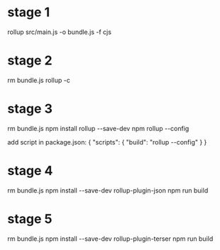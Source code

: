 # stage 1

rollup src/main.js -o bundle.js -f cjs

# stage 2

rm bundle.js
rollup -c

# stage 3

rm bundle.js
npm install rollup --save-dev
npm rollup --config

add script in package.json:
{
    "scripts": {
        "build": "rollup --config"
    }
}

# stage 4

rm bundle.js
npm install --save-dev rollup-plugin-json
npm run build

# stage 5

rm bundle.js
npm install --save-dev rollup-plugin-terser
npm run build

